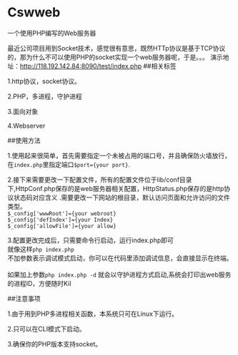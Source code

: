 # Cswweb
一个使用PHP编写的Web服务器

 最近公司项目用到Socket技术，感觉很有意思，既然HTTp协议是基于TCP协议的，那为什么不可以使用PHP的socket实现一个web服务器呢，于是。。。
 演示地址：http://118.192.142.84:8090/test/index.php
##相关标签

 1.http协议，socket协议。
 
 2.PHP，多进程，守护进程
 
 3.面向对象
 
 4.Webserver
 
 
##使用方法

  1.使用起来很简单，首先需要指定一个未被占用的端口号，并且确保防火墙放行，在`index.php`里指定端口`$port={your port}`.
  
  2.接下来需要更改一下配置文件，所有的配置文件位于lib/conf目录下,HttpConf.php保存的是web服务器相关配置，HttpStatus.php保存的是http协议状态码对应含义
  .需要更改一下网站的根目录，默认访问页面和允许访问的文件类型。<br>
  `$_config['wwwRoot']={your webroot}`<br>
  `$_config['defIndex']={your Index}`<br>
  `$_config['allowFile']={your allow}`<br>
  
  3.配置更改完成后，只需要命令行启动，运行index.php即可<br>
  就像这样`php index.php`<br> 不加参数表示调试模式启动，你可以在代码里添加调试信息，会直接显示在终端。<br>
  <br>
  如果加上参数`php index.php -d` 就会以守护进程方式启动,系统会打印出web服务的进程ID，方便随时Kil
  <br>
  
##注意事项
  
  1.由于用到PHP多进程相关函数，本系统只可在Linux下运行。
  
  2.只可以在CLI模式下启动。
  
  3.确保你的PHP版本支持socket。
 
  
